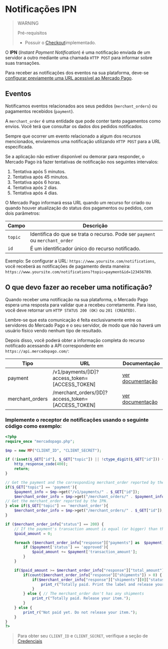 # Notificações IPN

> WARNING
>
> Pré-requisitos
>
> * Possuir o [Checkout](/guides/payments/web-checkout/introduction.pt.md)implementado.

O **IPN** (_Instant Payment Notification_) é uma notificação enviada de um servidor a outro mediante uma chamada `HTTP POST` para informar sobre suas transações.

Para receber as notificações dos eventos na sua plataforma, deve-se [configurar previamente uma URL acessível ao Mercado Pago](https://www.mercadopago.com.ar/herramientas/notificaciones).


## Eventos

Notificamos eventos relacionados aos seus pedidos (`merchant_orders`) ou pagamentos recebidos (`payment`).

A `merchant_order` é uma entidade que pode conter tanto pagamentos como envios. Você terá que consultar os dados dos pedidos notificados.

Sempre que ocorrer um evento relacionado a algum dos recursos mencionados, enviaremos uma notificação utilizando `HTTP POST` para a URL especificada.

Se a aplicação não estiver disponível ou demorar para responder, o Mercado Pago irá fazer tentativas de notificação nos seguintes intervalos:

1. Tentativa após 5 minutos.
2. Tentativa após 45 minutos.
3. Tentativa após 6 horas.
4. Tentativa após 2 dias.
5. Tentativa após 4 dias.

O Mercado Pago informará essa URL quando um recurso for criado ou quando houver atualização do status dos pagamentos ou pedidos, com dois parâmetros:

| Campo 		| Descrição   				 |
| ---- 		| ---- 				 |
| `topic` | Identifica do que se trata o recurso. Pode ser `payment` ou `merchant_order ` |
| `id` | É um identificador único do recurso notificado. |

Exemplo: Se configurar a URL: `https://www.yoursite.com/notifications`, você receberá as notificações de pagamento desta maneira: `https://www.yoursite.com/notifications?topic=payment&id=123456789`.

## O que devo fazer ao receber uma notificação?

Quando receber uma notificação na sua plataforma, o Mercado Pago espera uma resposta para validar que a recebeu corretamente. Para isso, você deve retornar um `HTTP STATUS 200 (OK)` ou `201 (CREATED)`.

Lembre-se que esta comunicação é feita exclusivamente entre os servidores do Mercado Pago e o seu servidor, de modo que não haverá um usuário físico vendo nenhum tipo de resultado.

Depois disso, você poderá obter a informação completa do recurso notificado acessando a API correspondente em `https://api.mercadopago.com/`:

Tipo               | URL                                                         | Documentação
------------------ | ----------------------------------------------------------- | --------------------
payment            | /v1/payments/[ID]?access\_token=[ACCESS\_TOKEN] | [ver documentação](/reference/payments/_payments_id/get/)
merchant_orders    | /merchant\_orders/[ID]?access\_token=[ACCESS\_TOKEN]           | [ver documentação](/reference/merchant_orders/_merchant_orders_id/get/)


### Implemente o receptor de notificações usando o seguinte código como exemplo:

```php
<?php
require_once "mercadopago.php";

$mp = new MP("CLIENT_ID", "CLIENT_SECRET");

if (!isset($_GET["id"], $_GET["topic"]) || !ctype_digit($_GET["id"])) {
	http_response_code(400);
	return;
}

// Get the payment and the corresponding merchant_order reported by the IPN.
if($_GET["topic"] == 'payment'){
	$payment_info = $mp->get("/v1/payments/" . $_GET["id"]);
	$merchant_order_info = $mp->get("/merchant_orders/" . $payment_info["response"]["order"]["id"]);
// Get the merchant_order reported by the IPN.
} else if($_GET["topic"] == 'merchant_order'){
	$merchant_order_info = $mp->get("/merchant_orders/" . $_GET["id"]);
}

if ($merchant_order_info["status"] == 200) {
	// If the payment's transaction amount is equal (or bigger) than the merchant_order's amount you can release your items
	$paid_amount = 0;

	foreach ($merchant_order_info["response"]["payments"] as  $payment) {
		if ($payment['status'] == 'approved'){
			$paid_amount += $payment['transaction_amount'];
		}
	}

	if($paid_amount >= $merchant_order_info["response"]["total_amount"]){
		if(count($merchant_order_info["response"]["shipments"]) > 0) { // The merchant_order has shipments
			if($merchant_order_info["response"]["shipments"][0]["status"] == "ready_to_ship"){
				print_r("Totally paid. Print the label and release your item.");
			}
		} else { // The merchant_order don't has any shipments
			print_r("Totally paid. Release your item.");
		}
	} else {
		print_r("Not paid yet. Do not release your item.");
	}
}
?>
```

> Para obter seu `CLIENT_ID` e `CLIENT_SECRET`, verifique a seção de [Credenciais](https://www.mercadopago.com.ar/account/credentials?type=basic)
